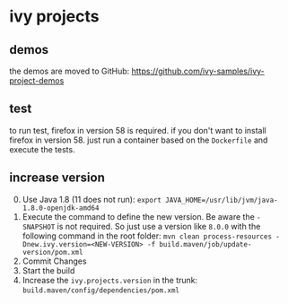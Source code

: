 # ivy projects

## demos

the demos are moved to GitHub: https://github.com/ivy-samples/ivy-project-demos

## test

to run test, firefox in version 58 is required. if you don't want to install firefox in version 58. just run a container based on the `Dockerfile` and execute the tests.

## increase version
0. Use Java 1.8 (11 does not run): 
`export JAVA_HOME=/usr/lib/jvm/java-1.8.0-openjdk-amd64`
1. Execute the command to define the new version. Be aware the `-SNAPSHOT` is not required. So just use a version like `8.0.0` with the following command in the root folder:
`mvn clean process-resources -Dnew.ivy.version=<NEW-VERSION> -f build.maven/job/update-version/pom.xml
`
2. Commit Changes
3. Start the build
4. Increase the `ivy.projects.version` in the trunk: `build.maven/config/dependencies/pom.xml`
